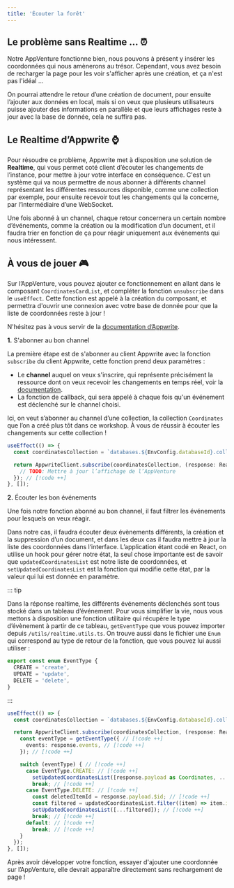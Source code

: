 ```yaml
---
title: 'Écouter la forêt'
---
```


<Hero
  title="Écoutons ce que la forêt peut nous offrir"
  image="/assets/workshop/database/realtime.jpg"
  description="Avant de partir vers de nouvelle contrées, peut être que nous pouvons prendre le temps, et écouter les différents bruits et évènements qui se cache dans cette forêt"
/>

## Le problème sans Realtime ... ⏰

Notre AppVenture fonctionne bien, nous pouvons à présent y insérer les coordonnées qui nous amènerons au trésor. Cependant, vous avez besoin de recharger la page pour les voir s'afficher après une création, et ça n'est pas l'idéal ...

On pourrai attendre le retour d’une création de document, pour ensuite l’ajouter aux données en local, mais si on veux que plusieurs utilisateurs puisse ajouter des informations en parallèle et que leurs affichages reste à jour avec la base de donnée, cela ne suffira pas.

## Le Realtime d’Appwrite ⌚

Pour résoudre ce problème, Appwrite met à disposition une solution de **Realtime**, qui vous permet coté client d’écouter les changements de l’instance, pour mettre à jour votre interface en conséquence. C'est un système qui va nous permettre de nous abonner à différents channel représentant les différentes ressources disponible, comme une collection par exemple, pour ensuite recevoir tout les changements qui la concerne, par l’intermédiaire d’une WebSocket.

Une fois abonné à un channel, chaque retour concernera un certain nombre d’événements, comme la création ou la modification d’un document, et il faudra trier en fonction de ça pour réagir uniquement aux événements qui nous intéressent.

## À vous de jouer 🎮

Sur l’AppVenture, vous pouvez ajouter ce fonctionnement en allant dans le composant `CoordinatesCardList`, et compléter la fonction `unsubscribe` dans le `useEffect`. Cette fonction est appelé à la création du composant, et permettra d'ouvrir une connexion avec votre base de donnée pour que la liste de coordonnées reste à jour !

N'hésitez pas à vous servir de la [documentation d’Appwrite](https://appwrite.io/docs/apis/realtime).

**1.** S'abonner au bon channel

La première étape est de s'abonner au client Appwrite avec la fonction `subscribe` du client Appwrite, cette fonction prend deux paramètres :

- Le **channel** auquel on veux s'inscrire, qui représente précisément la ressource dont on veux recevoir les changements en temps réel, voir la [documentation](https://appwrite.io/docs/apis/realtime#channels).
- La fonction de callback, qui sera appelé à chaque fois qu'un événement est déclenché sur le channel choisi.

Ici, on veut s’abonner au channel d’une collection, la collection `Coordinates` que l’on a créé plus tôt dans ce workshop. À vous de réussir à écouter les changements sur cette collection !

<Solution>

```ts
useEffect(() => {
  const coordinatesCollection = `databases.${EnvConfig.databaseId}.collections.${EnvConfig.coordinatesCollectionId}.documents`; // [!code ++]

  return AppwriteClient.subscribe(coordinatesCollection, (response: RealtimeResponseEvent<Coordinates>) => { // [!code ++]
    // TODO: Mettre à jour l’affichage de l’AppVenture
  }); // [!code ++]
}, []);
```

</Solution>

**2.** Écouter les bon événements

Une fois notre fonction abonné au bon channel, il faut filtrer les événements pour lesquels on veux réagir.

Dans notre cas, il faudra écouter deux évènements différents, la création et la suppression d’un document, et dans les deux cas il faudra mettre à jour la liste des coordonnées dans l‘interface.
L’application étant codé en React, on utilise un hook pour gérer notre état, la seul chose importante est de savoir que `updatedCoordinatesList` est notre liste de coordonnées, et `setUpdatedCoordinatesList` est la fonction qui modifie cette état, par la valeur qui lui est donnée en paramètre.

::: tip

Dans la réponse realtime, les différents événements déclenchés sont tous stocké dans un tableau d’événement.
Pour vous simplifier la vie, nous vous mettons à disposition une fonction utilitaire qui récupère le type d’évènement à partir de ce tableau, `getEventType` que vous pouvez importer depuis `/utils/realtime.utils.ts`.
On trouve aussi dans le fichier une `Enum` qui correspond au type de retour de la fonction, que vous pouvez lui aussi utiliser :

```ts
export const enum EventType {
  CREATE = 'create',
  UPDATE = 'update',
  DELETE = 'delete',
}
```

:::

<Solution>

```ts
useEffect(() => {
  const coordinatesCollection = `databases.${EnvConfig.databaseId}.collections.${EnvConfig.coordinatesCollectionId}.documents`;

  return AppwriteClient.subscribe(coordinatesCollection, (response: RealtimeResponseEvent<Coordinates>) => {
    const eventType = getEventType({ // [!code ++]
      events: response.events, // [!code ++]
    }); // [!code ++]

    switch (eventType) { // [!code ++]
      case EventType.CREATE: // [!code ++]
        setUpdatedCoordinatesList([response.payload as Coordinates, ...updatedCoordinatesList]); // [!code ++]
        break; // [!code ++]
      case EventType.DELETE: // [!code ++]
        const deletedItemId = response.payload.$id; // [!code ++]
        const filtered = updatedCoordinatesList.filter((item) => item.id !== deletedItemId); // [!code ++]
        setUpdatedCoordinatesList([...filtered]); // [!code ++]
        break; // [!code ++]
      default: // [!code ++]
        break; // [!code ++]
    }
  });
}, []);
```

</Solution>

Après avoir développer votre fonction, essayer d'ajouter une coordonnée sur l’AppVenture, elle devrait apparaître directement sans rechargement de page !
